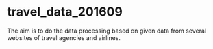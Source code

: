 # travel_data_201609
The aim is to do the data processing based on given data from several websites of travel agencies and airlines.

